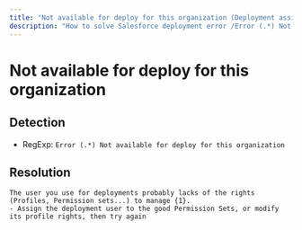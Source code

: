 ```yaml
---
title: "Not available for deploy for this organization (Deployment assistant)"
description: "How to solve Salesforce deployment error /Error (.*) Not available for deploy for this organization/gm"
---
```

<!-- markdownlint-disable MD013 -->
# Not available for deploy for this organization

## Detection

- RegExp: `Error (.*) Not available for deploy for this organization`

## Resolution

```shell
The user you use for deployments probably lacks of the rights (Profiles, Permission sets...) to manage {1}.
- Assign the deployment user to the good Permission Sets, or modify its profile rights, then try again
```
